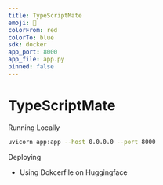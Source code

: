 ```yaml
---
title: TypeScriptMate
emoji: 🤗
colorFrom: red
colorTo: blue
sdk: docker
app_port: 8000
app_file: app.py
pinned: false
---
```


# TypeScriptMate

Running Locally

```bash
uvicorn app:app --host 0.0.0.0 --port 8000
```

Deploying

- Using Dokcerfile on Huggingface
